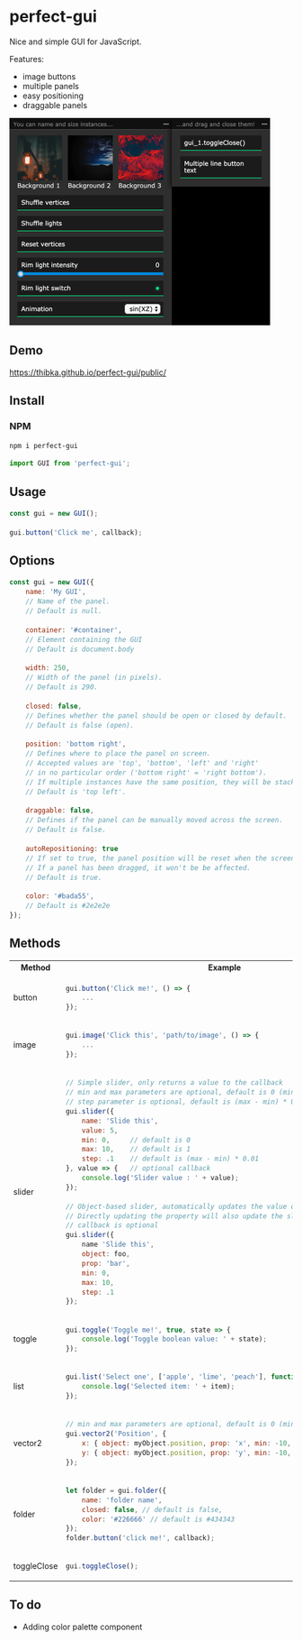 # perfect-gui
Nice and simple GUI for JavaScript.

Features:  
- image buttons 
- multiple panels
- easy positioning
- draggable panels

<img src="https://raw.githubusercontent.com/thibka/thibka.github.io/master/perfect-gui/_data/capture.png" width="464"/>  

## Demo
https://thibka.github.io/perfect-gui/public/

## Install

### NPM
```bash
npm i perfect-gui
```
```javascript
import GUI from 'perfect-gui';
```

## Usage

```javascript
const gui = new GUI();

gui.button('Click me', callback);

```

## Options
```javascript
const gui = new GUI({
    name: 'My GUI',
    // Name of the panel. 
    // Default is null.

    container: '#container',
    // Element containing the GUI
    // Default is document.body
    
    width: 250,
    // Width of the panel (in pixels). 
    // Default is 290.
    
    closed: false, 
    // Defines whether the panel should be open or closed by default. 
    // Default is false (open).

    position: 'bottom right',
    // Defines where to place the panel on screen.
    // Accepted values are 'top', 'bottom', 'left' and 'right' 
    // in no particular order ('bottom right' = 'right bottom').
    // If multiple instances have the same position, they will be stacked horizontally.
    // Default is 'top left'.

    draggable: false,
    // Defines if the panel can be manually moved across the screen.
    // Default is false.

    autoRepositioning: true
    // If set to true, the panel position will be reset when the screen is resized.
    // If a panel has been dragged, it won't be be affected.
    // Default is true.

    color: '#bada55',
    // Default is #2e2e2e
});
```

## Methods
<table>
<tr><th>Method</th><th>Example</th></tr>
<tr><td>button</td><td>

```javascript
gui.button('Click me!', () => {
    ...
});
```
</td></tr>
<tr><td>image</td><td>

```javascript
gui.image('Click this', 'path/to/image', () => {
    ...
});
```
</td></tr>
<tr><td>slider</td><td>

```javascript
// Simple slider, only returns a value to the callback
// min and max parameters are optional, default is 0 (min) and 1 (max)
// step parameter is optional, default is (max - min) * 0.01
gui.slider({ 
    name: 'Slide this', 
    value: 5, 
    min: 0,     // default is 0
    max: 10,    // default is 1
    step: .1    // default is (max - min) * 0.01
}, value => {   // optional callback
    console.log('Slider value : ' + value);
});

// Object-based slider, automatically updates the value of the object property.
// Directly updating the property will also update the slider.
// callback is optional
gui.slider({ 
    name 'Slide this', 
    object: foo, 
    prop: 'bar', 
    min: 0, 
    max: 10, 
    step: .1 
});
```
</td></tr>
<tr><td>toggle</td><td>

```javascript
gui.toggle('Toggle me!', true, state => {
    console.log('Toggle boolean value: ' + state);
});
```
</td></tr>
<tr><td>list</td><td>

```javascript
gui.list('Select one', ['apple', 'lime', 'peach'], function(item) {
    console.log('Selected item: ' + item);
});
```
</td></tr>
<tr><td>vector2</td><td>

```javascript
// min and max parameters are optional, default is 0 (min) and 1 (max)
gui.vector2('Position', { 
    x: { object: myObject.position, prop: 'x', min: -10, max: 10 },
    y: { object: myObject.position, prop: 'y', min: -10, max: 10 },
});
```
</td></tr>
<tr><td>folder</td><td>

```javascript
let folder = gui.folder({ 
    name: 'folder name',
    closed: false, // default is false,
    color: '#226666' // default is #434343
});
folder.button('click me!', callback);
```
</td></tr>
<tr><td>toggleClose</td><td>

```javascript
gui.toggleClose();
```
</td></tr>
</table>


## To do
- Adding color palette component
